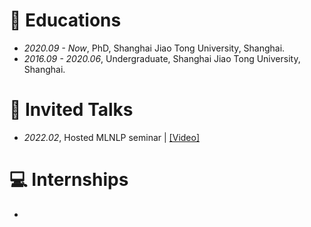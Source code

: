 
# 📖 Educations
- *2020.09 - Now*, PhD, Shanghai Jiao Tong University, Shanghai.
- *2016.09 - 2020.06*, Undergraduate, Shanghai Jiao Tong University, Shanghai.


# 💬 Invited Talks
- *2022.02*, Hosted MLNLP seminar \| [\[Video\]](https://www.bilibili.com/video/BV1wF411x7qh)


# 💻 Internships
- 
